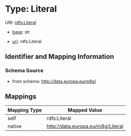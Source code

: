 # Type: Literal 



URI: [rdfs:Literal](http://www.w3.org/2000/01/rdf-schema#Literal)

* [base](https://w3id.org/linkml/base): str

* [uri](https://w3id.org/linkml/uri): rdfs:Literal









## Identifier and Mapping Information







### Schema Source


* from schema: http://data.europa.eu/m8g/




## Mappings

| Mapping Type | Mapped Value |
| ---  | ---  |
| self | rdfs:Literal |
| native | http://data.europa.eu/m8g/Literal |



